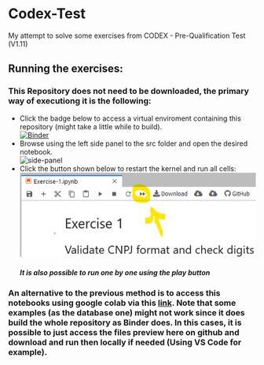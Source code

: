 # Codex-Test
My attempt to solve some exercises from CODEX - Pre-Qualification Test (V1.11)


## Running the exercises:

### This Repository does not need to be downloaded, the primary way of executiong it is the following:
- Click the badge below to access a virtual enviroment containing this repository (might take a little while to build).   
    [![Binder](https://mybinder.org/badge_logo.svg)](https://mybinder.org/v2/gh/ahendler/Codex-Test/main)
- Browse using the left side panel to the src folder and open the desired notebook.   
    ![side-panel](assets/sidepanel.png)
- Click the button shown below to restart the kernel and run all cells:   
    ![Button-restart-kernel](assets/instructions1.png)
    #####  It is also possible to run one by one using the play button

### An alternative to the previous method is to access this notebooks using google colab via this [link](https://colab.research.google.com/github/ahendler/Codex-Test). Note that some examples (as the database one) might not work since it does build the whole repository as Binder does. In this cases, it is possible to just access the files preview here on github and download and run then locally if needed (Using VS Code for example).